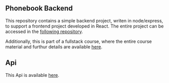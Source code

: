 ## Phonebook Backend
This repository contains a simple backend project, writen in node/express, to support a frontend project developed in React.
The entire project can be accessed in the [following repository](https://github.com/joaocosteira/fullstack2022).

Additionally, this is part of a fullstack course, where the entire course material and furthur details are available [here](https://fullstackopen.com/en/about).

## Api
This Api is available [here](https://thawing-springs-50406.herokuapp.com/api/persons).